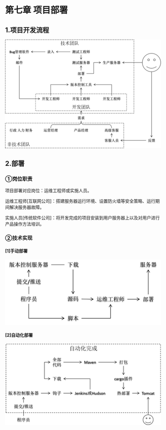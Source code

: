 # 第七章 项目部署

## 1.项目开发流程

![images](images/image88.png)

## 2.部署

### ①岗位职责

项目部署对应岗位：运维工程师或实施人员。<br/>

运维工程师[互联网公司]：搭建服务器运行环境、设置防火墙等安全策略、运行期间解决服务器故障。<br/>

实施人员[传统软件公司]：将开发完成的项目安装到用户服务器上以及对用户进行产品操作方法培训。

### ②技术实现

#### [1]手动部署

![images](images/image89.png)

#### [2]自动化部署

![images](images/image90.png)

